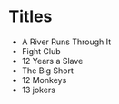 # Titles

- A River Runs Through It
- Fight Club
- 12 Years a Slave
- The Big Short
- 12 Monkeys
- 13 jokers
